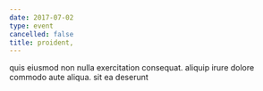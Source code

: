 ```yaml
---
date: 2017-07-02
type: event
cancelled: false
title: proident,
---
```

quis eiusmod non nulla exercitation consequat. aliquip irure dolore commodo aute aliqua. sit ea deserunt